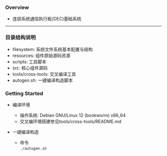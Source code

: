 ### Overview

  - 连锁系统通信执行板(DEC)基础系统

------

### 目录结构说明

  - filesystem: 系统文件系统基本配置与结构
  - resources: 组件原始源码资源
  - scripts: 工具脚本
  - src: 核心组件源码
  - tools/cross-tools: 交叉编译工具
  - autogen.sh: 一键编译构造脚本


### Getting Started

  - 编译环境
    - 操作系统: Debian GNU/Linux 12 (bookworm) x86_64
    - 交叉编环境搭建参见tools/cross-tools/README.md

  - 一键编译构造
    - 命令  
    ```./autogen.sh```



